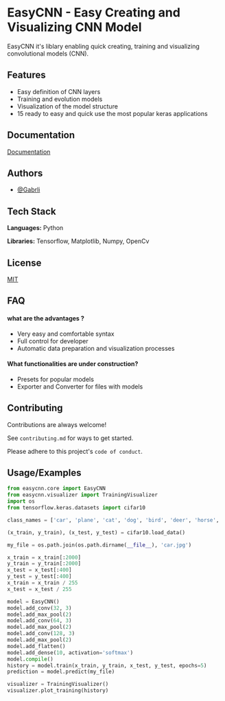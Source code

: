 
# EasyCNN - Easy Creating and Visualizing CNN Model

EasyCNN it's liblary enabling quick creating, training and visualizing convolutional models (CNN).


## Features

- Easy definition of CNN layers
- Training and evolution models
- Visualization of the model structure
- 15 ready to easy and quick use the most popular keras applications



## Documentation

[Documentation](https://github.com/Gabrli/EasyCNN---docs)



## Authors

- [@Gabrli](https://github.com/Gabrli)


## Tech Stack

**Languages:** Python
  
**Libraries:** Tensorflow, Matplotlib, Numpy, OpenCv

## License

[MIT](https://choosealicense.com/licenses/mit/)


## FAQ

#### what are the advantages ?

- Very easy and comfortable syntax
- Full control for developer
- Automatic data preparation and visualization processes

#### What functionalities are under construction?

- Presets for popular models
- Exporter and Converter for files with models


## Contributing

Contributions are always welcome!

See `contributing.md` for ways to get started.

Please adhere to this project's `code of conduct`.


## Usage/Examples

```python
from easycnn.core import EasyCNN
from easycnn.visualizer import TrainingVisualizer
import os
from tensorflow.keras.datasets import cifar10

class_names = ['car', 'plane', 'cat', 'dog', 'bird', 'deer', 'horse', 'frog', 'ship', 'truck']

(x_train, y_train), (x_test, y_test) = cifar10.load_data()

my_file = os.path.join(os.path.dirname(__file__), 'car.jpg')

x_train = x_train[:2000]
y_train = y_train[:2000]
x_test = x_test[:400]
y_test = y_test[:400]
x_train = x_train / 255
x_test = x_test / 255

model = EasyCNN()
model.add_conv(32, 3)
model.add_max_pool(2)
model.add_conv(64, 3)
model.add_max_pool(2)
model.add_conv(128, 3)
model.add_max_pool(2)
model.add_flatten()
model.add_dense(10, activation='softmax')
model.compile()
history = model.train(x_train, y_train, x_test, y_test, epochs=5)
prediction = model.predict(my_file)

visualizer = TrainingVisualizer()
visualizer.plot_training(history)
```

